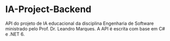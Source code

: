 # IA-Project-Backend
API do projeto de IA educacional da disciplina Engenharia de Software ministrado pelo Prof. Dr. Leandro Marques. A API é escrita com base em C# e .NET 6.
